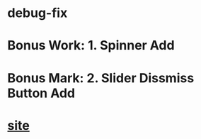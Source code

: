 # debug-fix
# Bonus Work: 1. Spinner Add
# Bonus Mark: 2. Slider Dissmiss Button Add
# [site](https://abidnuri.github.io/debug-fix/)
